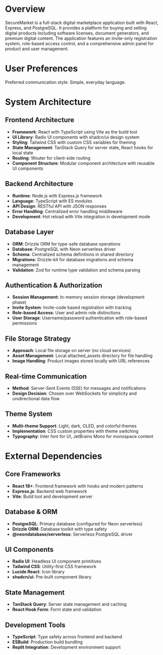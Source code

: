 # Overview

SecureMarket is a full-stack digital marketplace application built with React, Express, and PostgreSQL. It provides a platform for buying and selling digital products including software licenses, document generators, and premium digital content. The application features an invite-only registration system, role-based access control, and a comprehensive admin panel for product and user management.

# User Preferences

Preferred communication style: Simple, everyday language.

# System Architecture

## Frontend Architecture
- **Framework**: React with TypeScript using Vite as the build tool
- **UI Library**: Radix UI components with shadcn/ui design system
- **Styling**: Tailwind CSS with custom CSS variables for theming
- **State Management**: TanStack Query for server state, React hooks for local state
- **Routing**: Wouter for client-side routing
- **Component Structure**: Modular component architecture with reusable UI components

## Backend Architecture
- **Runtime**: Node.js with Express.js framework
- **Language**: TypeScript with ES modules
- **API Design**: RESTful API with JSON responses
- **Error Handling**: Centralized error handling middleware
- **Development**: Hot reload with Vite integration in development mode

## Database Layer
- **ORM**: Drizzle ORM for type-safe database operations
- **Database**: PostgreSQL with Neon serverless driver
- **Schema**: Centralized schema definitions in shared directory
- **Migrations**: Drizzle-kit for database migrations and schema management
- **Validation**: Zod for runtime type validation and schema parsing

## Authentication & Authorization
- **Session Management**: In-memory session storage (development phase)
- **Invite System**: Invite-code based registration with tracking
- **Role-based Access**: User and admin role distinctions
- **User Storage**: Username/password authentication with role-based permissions

## File Storage Strategy
- **Approach**: Local file storage on server (no cloud services)
- **Asset Management**: Local attached_assets directory for file handling
- **Image Handling**: Product images stored locally with URL references

## Real-time Communication
- **Method**: Server-Sent Events (SSE) for messages and notifications
- **Design Decision**: Chosen over WebSockets for simplicity and unidirectional data flow

## Theme System
- **Multi-theme Support**: Light, dark, OLED, and colorful themes
- **Implementation**: CSS custom properties with theme switching
- **Typography**: Inter font for UI, JetBrains Mono for monospace content

# External Dependencies

## Core Frameworks
- **React 18+**: Frontend framework with hooks and modern patterns
- **Express.js**: Backend web framework
- **Vite**: Build tool and development server

## Database & ORM
- **PostgreSQL**: Primary database (configured for Neon serverless)
- **Drizzle ORM**: Database toolkit with type safety
- **@neondatabase/serverless**: Serverless PostgreSQL driver

## UI Components
- **Radix UI**: Headless UI component primitives
- **Tailwind CSS**: Utility-first CSS framework
- **Lucide React**: Icon library
- **shadcn/ui**: Pre-built component library

## State Management
- **TanStack Query**: Server state management and caching
- **React Hook Form**: Form state and validation

## Development Tools
- **TypeScript**: Type safety across frontend and backend
- **ESBuild**: Production build bundling
- **Replit Integration**: Development environment support